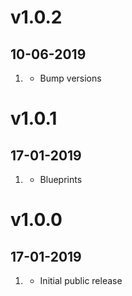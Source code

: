 # v1.0.2
## 10-06-2019

1. [](#new)
    * Bump versions

# v1.0.1
## 17-01-2019

1. [](#bugfix)
    * Blueprints

# v1.0.0
## 17-01-2019

1. [](#new)
    * Initial public release
